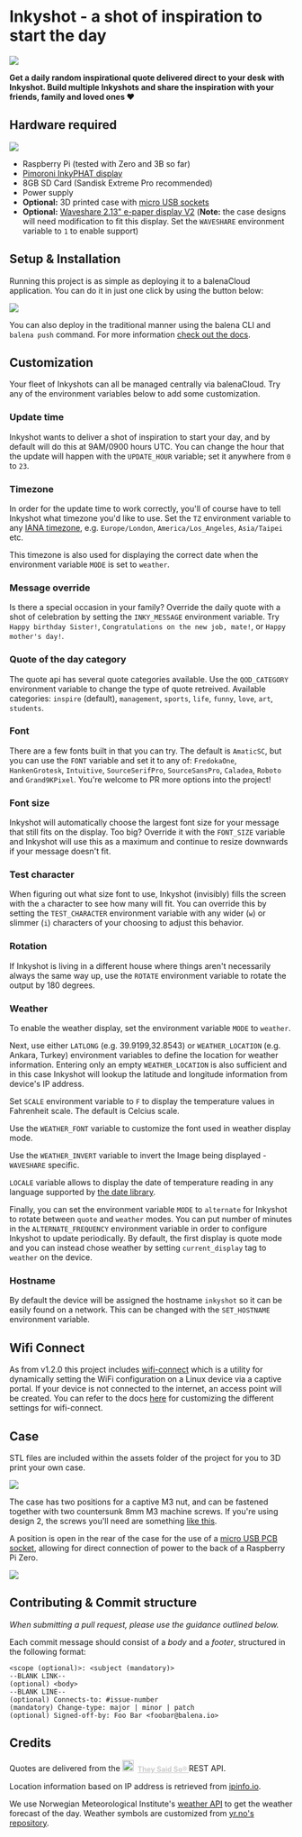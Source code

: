 # Inkyshot - a shot of inspiration to start the day

![](https://raw.githubusercontent.com/balena-labs-projects/inkyshot/master/assets/header-photo.jpg)

**Get a daily random inspirational quote delivered direct to your desk with Inkyshot. Build multiple Inkyshots and share the inspiration with your friends, family and loved ones ❤️**

## Hardware required

![](https://raw.githubusercontent.com/balena-labs-projects/inkyshot/master/assets/hardware-photo.jpg)

- Raspberry Pi (tested with Zero and 3B so far)
- [Pimoroni InkyPHAT display](https://shop.pimoroni.com/products/inky-phat?variant=12549254938707)
- 8GB SD Card (Sandisk Extreme Pro recommended)
- Power supply
- **Optional:** 3D printed case with [micro USB sockets](https://www.aliexpress.com/item/4000484202812.html)
- **Optional:** [Waveshare 2.13" e-paper display V2](https://www.waveshare.com/wiki/2.13inch_e-Paper_HAT) (**Note:** the case designs will need modification to fit this display. Set the `WAVESHARE` environment variable to `1` to enable support)

## Setup & Installation

Running this project is as simple as deploying it to a balenaCloud application. You can do it in just one click by using the button below:

[![](https://balena.io/deploy.png)](https://dashboard.balena-cloud.com/deploy?repoUrl=https://github.com/Nemoron/inkyshot)

You can also deploy in the traditional manner using the balena CLI and `balena push` command. For more information [check out the docs](https://www.balena.io/docs/learn/deploy/deployment/).

## Customization

Your fleet of Inkyshots can all be managed centrally via balenaCloud. Try any of the environment variables below to add some customization.

### Update time

Inkyshot wants to deliver a shot of inspiration to start your day, and by default will do this at 9AM/0900 hours UTC. You can change the hour that the update will happen with the `UPDATE_HOUR` variable; set it anywhere from `0` to `23`.

### Timezone

In order for the update time to work correctly, you'll of course have to tell Inkyshot what timezone you'd like to use. Set the `TZ` environment variable to any [IANA timezone](https://en.wikipedia.org/wiki/List_of_tz_database_time_zones), e.g. `Europe/London`, `America/Los_Angeles`, `Asia/Taipei` etc.

This timezone is also used for displaying the correct date when the environment variable `MODE` is set to `weather`.

### Message override

Is there a special occasion in your family? Override the daily quote with a shot of celebration by setting the `INKY_MESSAGE` environment variable. Try `Happy birthday Sister!`, `Congratulations on the new job, mate!`, or `Happy mother's day!`.

### Quote of the day category

The quote api has several quote categories available. Use the `QOD_CATEGORY` environment variable to change the type of quote retreived. Available categories: `inspire` (default), `management`, `sports`, `life`, `funny`, `love`, `art`, `students`.

### Font

There are a few fonts built in that you can try. The default is `AmaticSC`, but you can use the `FONT` variable and set it to any of: `FredokaOne`, `HankenGrotesk`, `Intuitive`, `SourceSerifPro`, `SourceSansPro`, `Caladea`, `Roboto` and `Grand9KPixel`. You're welcome to PR more options into the project!

### Font size

Inkyshot will automatically choose the largest font size for your message that still fits on the display. Too big? Override it with the `FONT_SIZE` variable and Inkyshot will use this as a maximum and continue to resize downwards if your message doesn't fit.

### Test character

When figuring out what size font to use, Inkyshot (invisibly) fills the screen with the `a` character to see how many will fit. You can override this by setting the `TEST_CHARACTER` environment variable with any wider (`w`) or slimmer (`i`) characters of your choosing to adjust this behavior.

### Rotation

If Inkyshot is living in a different house where things aren't necessarily always the same way up, use the `ROTATE` environment variable to rotate the output by 180 degrees.

### Weather

To enable the weather display, set the environment variable `MODE` to `weather`.

Next, use either `LATLONG` (e.g. 39.9199,32.8543) or `WEATHER_LOCATION` (e.g. Ankara, Turkey) environment variables to define the location for weather information. Entering only an empty `WEATHER_LOCATION` is also sufficient and in this case Inkyshot will lookup the latitude and longitude information from device's IP address.

Set `SCALE` environment variable to `F` to display the temperature values in Fahrenheit scale. The default is Celcius scale.

Use the `WEATHER_FONT` variable to customize the font used in weather display mode.

Use the `WEATHER_INVERT` variable to invert the Image being displayed - `WAVESHARE` specific.

`LOCALE` variable allows to display the date of temperature reading in any language supported by [the date library](https://arrow.readthedocs.io/en/latest/#module-arrow.locales).

Finally, you can set the environment variable `MODE` to `alternate` for Inkyshot to rotate between `quote` and `weather` modes.
You can put number of minutes in the `ALTERNATE_FREQUENCY` environment variable in order to configure Inkyshot to update periodically.
By default, the first display is quote mode and you can instead chose weather by setting `current_display` tag to `weather` on the device.

### Hostname

By default the device will be assigned the hostname `inkyshot` so it can be easily found on a network. This can be changed with the `SET_HOSTNAME` environment variable.

## Wifi Connect

As from v1.2.0 this project includes [wifi-connect](https://github.com/balena-io/wifi-connect) which is a utility for dynamically setting the WiFi configuration on a Linux device via a captive portal. If your device is not connected to the internet, an access point will be created. You can refer to the docs [here](https://github.com/balenablocks/wifi-connect#customisation) for customizing the different settings for wifi-connect.

## Case

STL files are included within the assets folder of the project for you to 3D print your own case.

![](https://raw.githubusercontent.com/balena-labs-projects/inkyshot/master/assets/inky-print.png)

The case has two positions for a captive M3 nut, and can be fastened together with two countersunk 8mm M3 machine screws. If you're using design 2, the screws you'll need are something [like this](https://www.accu.co.uk/en/self-tapping-raised-torx-screws/21738-SHRKT-No-2-1-2-A2).

A position is open in the rear of the case for the use of a [micro USB PCB socket](https://www.aliexpress.com/item/4000484202812.html), allowing for direct connection of power to the back of a Raspberry Pi Zero.

![](https://raw.githubusercontent.com/balena-labs-projects/inkyshot/master/assets/inky-rear.png)

## Contributing & Commit structure

_When submitting a pull request, please use the guidance outlined below._

Each commit message should consist of a _body_ and a _footer_, structured in the following format:

```
<scope (optional)>: <subject (mandatory)>
--BLANK LINK--
(optional) <body>
--BLANK LINE--
(optional) Connects-to: #issue-number
(mandatory) Change-type: major | minor | patch
(optional) Signed-off-by: Foo Bar <foobar@balena.io>
```

## Credits

Quotes are delivered from the
<span style="z-index:50;font-size:0.9em; font-weight: bold;">
<img src="https://theysaidso.com/branding/theysaidso.png" height="20" width="20" alt="theysaidso.com"/>
<a href="https://theysaidso.com" title="Powered by quotes from theysaidso.com" style="color: #ccc; margin-left: 4px; vertical-align: middle;">
They Said So®
</a>
</span> REST API.

Location information based on IP address is retrieved from [ipinfo.io](https://ipinfo.io).

We use Norwegian Meteorological Institute's [weather API](https://api.met.no/weatherapi/locationforecast/2.0/documentation) to get the weather forecast of the day. Weather symbols are customized from [yr.no's repository](https://github.com/nrkno/yr-weather-symbols).
